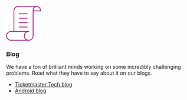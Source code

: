 ![Icon2](/assets/img/Icon2.png)

### Blog

We have a ton of brilliant minds working on some incredibly challenging problems. Read what they have to say about it on our blogs.

* [Ticketmaster Tech blog](http://tech.ticketmaster.com)
* [Android blog](http://code.ticketmaster.com)
